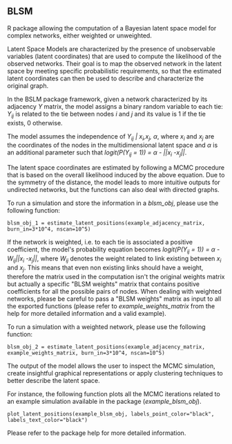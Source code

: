 ## BLSM

R package allowing the computation of a Bayesian latent space model for complex networks, either weighted or unweighted.

Latent Space Models are characterized by the presence of unobservable variables (latent coordinates) that are used to compute the likelihood of the observed networks. Their goal is to map the observed network in the latent space by meeting specific probabilistic requirements, so that the estimated latent coordinates can then be used to describe and characterize the original graph.

In the BSLM package framework, given a network characterized by its adjacency _Y_ matrix, the model assigns a binary random variable to each tie: _Y<sub>ij<sub>_ is related to the tie between nodes _i_ and _j_ and its value is 1 if the tie exists, 0 otherwise. 

The model assumes the independence of _Y<sub>ij</sub> | x<sub>i</sub>,x<sub>j</sub>, &alpha;_, where _x<sub>i</sub>_ and _x<sub>j</sub>_ are the coordinates of the nodes in the multidimensional latent space and _&alpha;_ is an additional parameter such that _logit(P(Y<sub>ij</sub> = 1)) = &alpha; - ||x<sub>i</sub> -x<sub>j</sub>||_.

The latent space coordinates are estimated by following a MCMC procedure that is based on the overall likelihood induced by the above equation. Due to the symmetry of the distance, the model leads to more intuitive outputs for undirected networks, but the functions can also deal with directed graphs.

To run a simulation and store the information in a _blsm\_obj_, please use the following function:
```
blsm_obj_1 = estimate_latent_positions(example_adjacency_matrix, burn_in=3*10^4, nscan=10^5)
```

If the network is weighted, i.e. to each tie is associated a positive coefficient, the model's probability equation becomes _logit(P(Y<sub>ij</sub> = 1)) = &alpha; - W<sub>ij</sub>||x<sub>i</sub> -x<sub>j</sub>||_, where _W<sub>ij</sub>_ denotes the weight related to link existing between  _x<sub>i</sub>_ and  _x<sub>j</sub>_. 
This means that even non existing links should have a weight, therefore the matrix used in the computation isn't the original weights matrix but actually a specific "BLSM weights" matrix that contains positive coefficients for all the possible pairs of nodes. 
When dealing with weighted networks, please be careful to pass a "BLSM weights" matrix as input to all the exported functions (please refer to _example\_weights\_matrix_ from the help for more detailed information and a valid example).


To run a simulation with a weighted network, please use the following function:
```
blsm_obj_2 = estimate_latent_positions(example_adjacency_matrix, example_weights_matrix, burn_in=3*10^4, nscan=10^5)
```

The output of the model allows the user to inspect the MCMC simulation, create insightful graphical representations or 
apply clustering techniques to better describe the latent space. 

For instance, the following function plots all the MCMC iterations related to an example simulation available in the package (_example\_blsm\_obj_). 
```
plot_latent_positions(example_blsm_obj, labels_point_color="black", labels_text_color="black")
```

Please refer to the package help for more detailed information. 
